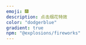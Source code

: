 ```yaml
---
emoji: 🎆
description: 点击烟花特效
color: "dodgerblue"
gradient: true
npm: "@explosions/fireworks"
---
```

